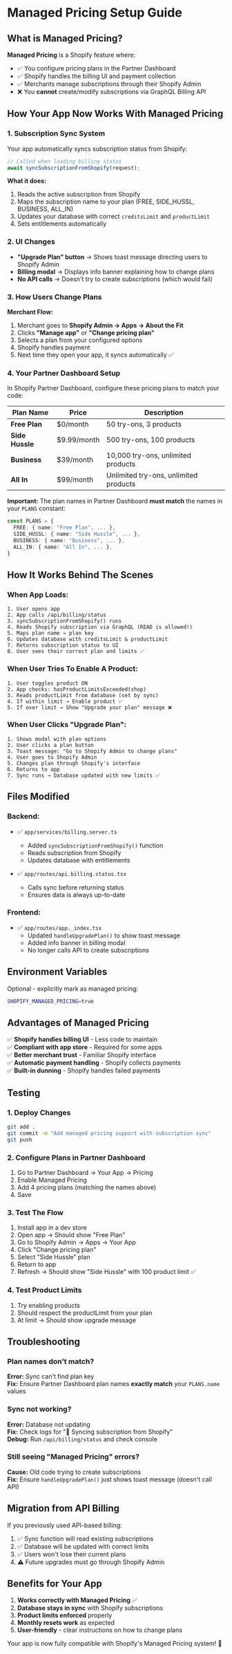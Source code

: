 # Managed Pricing Setup Guide

## What is Managed Pricing?

**Managed Pricing** is a Shopify feature where:
- ✅ You configure pricing plans in the Partner Dashboard
- ✅ Shopify handles the billing UI and payment collection
- ✅ Merchants manage subscriptions through their Shopify Admin
- ❌ You **cannot** create/modify subscriptions via GraphQL Billing API

## How Your App Now Works With Managed Pricing

### 1. **Subscription Sync System**
Your app automatically syncs subscription status from Shopify:

```typescript
// Called when loading billing status
await syncSubscriptionFromShopify(request);
```

**What it does:**
1. Reads the active subscription from Shopify
2. Maps the subscription name to your plan (FREE, SIDE_HUSSL, BUSINESS, ALL_IN)
3. Updates your database with correct `creditsLimit` and `productLimit`
4. Sets entitlements automatically

### 2. **UI Changes**
- **"Upgrade Plan" button** → Shows toast message directing users to Shopify Admin
- **Billing modal** → Displays info banner explaining how to change plans
- **No API calls** → Doesn't try to create subscriptions (which would fail)

### 3. **How Users Change Plans**

**Merchant Flow:**
1. Merchant goes to **Shopify Admin → Apps → About the Fit**
2. Clicks **"Manage app"** or **"Change pricing plan"**
3. Selects a plan from your configured options
4. Shopify handles payment
5. Next time they open your app, it syncs automatically ✅

### 4. **Your Partner Dashboard Setup**

In Shopify Partner Dashboard, configure these pricing plans to match your code:

| Plan Name | Price | Description |
|-----------|-------|-------------|
| **Free Plan** | $0/month | 50 try-ons, 3 products |
| **Side Hussle** | $9.99/month | 500 try-ons, 100 products |
| **Business** | $39/month | 10,000 try-ons, unlimited products |
| **All In** | $99/month | Unlimited try-ons, unlimited products |

**Important:** The plan names in Partner Dashboard **must match** the names in your `PLANS` constant:
```typescript
const PLANS = {
  FREE: { name: "Free Plan", ... },
  SIDE_HUSSL: { name: "Side Hussle", ... },
  BUSINESS: { name: "Business", ... },
  ALL_IN: { name: "All In", ... },
}
```

## How It Works Behind The Scenes

### When App Loads:
```
1. User opens app
2. App calls /api/billing/status
3. syncSubscriptionFromShopify() runs
4. Reads Shopify subscription via GraphQL (READ is allowed!)
5. Maps plan name → plan key
6. Updates database with creditsLimit & productLimit
7. Returns subscription status to UI
8. User sees their correct plan and limits ✅
```

### When User Tries To Enable A Product:
```
1. User toggles product ON
2. App checks: hasProductLimitsExceeded(shop)
3. Reads productLimit from database (set by sync)
4. If within limit → Enable product ✅
5. If over limit → Show "Upgrade your plan" message ❌
```

### When User Clicks "Upgrade Plan":
```
1. Shows modal with plan options
2. User clicks a plan button
3. Toast message: "Go to Shopify Admin to change plans"
4. User goes to Shopify Admin
5. Changes plan through Shopify's interface
6. Returns to app
7. Sync runs → Database updated with new limits ✅
```

## Files Modified

### Backend:
- ✅ `app/services/billing.server.ts`
  - Added `syncSubscriptionFromShopify()` function
  - Reads subscription from Shopify
  - Updates database with entitlements

- ✅ `app/routes/api.billing.status.tsx`
  - Calls sync before returning status
  - Ensures data is always up-to-date

### Frontend:
- ✅ `app/routes/app._index.tsx`
  - Updated `handleUpgradePlan()` to show toast message
  - Added info banner in billing modal
  - No longer calls API to create subscriptions

## Environment Variables

Optional - explicitly mark as managed pricing:
```bash
SHOPIFY_MANAGED_PRICING=true
```

## Advantages of Managed Pricing

✅ **Shopify handles billing UI** - Less code to maintain  
✅ **Compliant with app store** - Required for some apps  
✅ **Better merchant trust** - Familiar Shopify interface  
✅ **Automatic payment handling** - Shopify collects payments  
✅ **Built-in dunning** - Shopify handles failed payments  

## Testing

### 1. Deploy Changes
```bash
git add .
git commit -m "Add managed pricing support with subscription sync"
git push
```

### 2. Configure Plans in Partner Dashboard
1. Go to Partner Dashboard → Your App → Pricing
2. Enable Managed Pricing
3. Add 4 pricing plans (matching the names above)
4. Save

### 3. Test The Flow
1. Install app in a dev store
2. Open app → Should show "Free Plan"
3. Go to Shopify Admin → Apps → Your App
4. Click "Change pricing plan"
5. Select "Side Hussle" plan
6. Return to app
7. Refresh → Should show "Side Hussle" with 100 product limit ✅

### 4. Test Product Limits
1. Try enabling products
2. Should respect the productLimit from your plan
3. At limit → Should show upgrade message

## Troubleshooting

### Plan names don't match?
**Error:** Sync can't find plan key  
**Fix:** Ensure Partner Dashboard plan names **exactly match** your `PLANS.name` values

### Sync not working?
**Error:** Database not updating  
**Fix:** Check logs for "🔄 Syncing subscription from Shopify"  
**Debug:** Run `/api/billing/status` and check console

### Still seeing "Managed Pricing" errors?
**Cause:** Old code trying to create subscriptions  
**Fix:** Ensure `handleUpgradePlan()` just shows toast message (doesn't call API)

## Migration from API Billing

If you previously used API-based billing:

1. ✅ Sync function will read existing subscriptions
2. ✅ Database will be updated with correct limits
3. ✅ Users won't lose their current plans
4. ⚠️ Future upgrades must go through Shopify Admin

## Benefits for Your App

1. **Works correctly with Managed Pricing** ✅
2. **Database stays in sync** with Shopify subscriptions
3. **Product limits enforced** properly
4. **Monthly resets work** as expected
5. **User-friendly** - clear instructions on how to change plans

Your app is now fully compatible with Shopify's Managed Pricing system! 🎉

